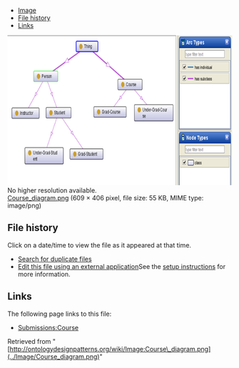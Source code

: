 * [Image](../Image/Course_diagram.png#file)
* [File history](../Image/Course_diagram.png#filehistory)
* [Links](../Image/Course_diagram.png#filelinks)

[![Image:Course diagram.png](../images/c/c8/Course_diagram.png)](../images/c/c8/Course_diagram.png)  
No higher resolution available.  
[Course\_diagram.png](../images/c/c8/Course_diagram.png)‎ (609 × 406 pixel, file size: 55 KB, MIME type: image/png)

## File history

Click on a date/time to view the file as it appeared at that time.



  
* [Search for duplicate files](http://ontologydesignpatterns.org/wiki/Special:FileDuplicateSearch/Course_diagram.png "Special:FileDuplicateSearch/Course diagram.png")
* [Edit this file using an external application](http://ontologydesignpatterns.org/wiki/index.php?title=Image:Course_diagram.png&action=edit&externaledit=true&mode=file "Image:Course diagram.png")See the [setup instructions](http://www.mediawiki.org/wiki/Manual:External_editors "http://www.mediawiki.org/wiki/Manual:External_editors") for more information.

## Links



The following page links to this file:


* [Submissions:Course](../Submissions/Course "Submissions:Course")


Retrieved from "[http://ontologydesignpatterns.org/wiki/Image:Course\_diagram.png](../Image/Course_diagram.png)"